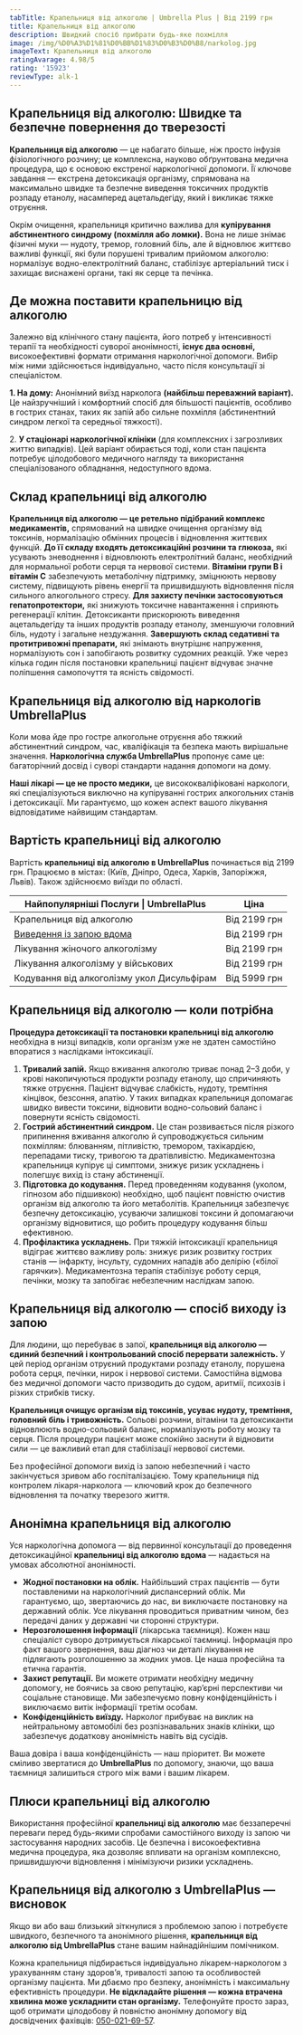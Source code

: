 ```yaml
---
tabTitle: Крапельниця від алкоголю | Umbrella Plus | Від 2199 грн
title: Крапельниця від алкоголю
description: Швидкий спосіб прибрати будь-яке похмілля
image: /img/%D0%A3%D1%81%D0%BB%D1%83%D0%B3%D0%B8/narkolog.jpg
imageText: Крапельниця від алкоголю
ratingAvarage: 4.98/5
rating: '15923'
reviewType: alk-1
---
```


## Крапельниця від алкоголю: Швидке та безпечне повернення до тверезості

**Крапельниця від алкоголю** — це набагато більше, ніж просто інфузія фізіологічного розчину; це комплексна, науково обґрунтована медична процедура, що є основою екстреної наркологічної допомоги. Її ключове завдання — екстрена детоксикація організму, спрямована на максимально швидке та безпечне виведення токсичних продуктів розпаду етанолу, насамперед ацетальдегіду, який і викликає тяжке отруєння.

Окрім очищення, крапельниця критично важлива для **купірування абстинентного синдрому (похмілля або ломки).** Вона не лише знімає фізичні муки — нудоту, тремор, головний біль, але й відновлює життєво важливі функції, які були порушені тривалим прийомом алкоголю: нормалізує водно-електролітний баланс, стабілізує артеріальний тиск і захищає виснажені органи, такі як серце та печінка.

## Де можна поставити крапельницю від алкоголю

Залежно від клінічного стану пацієнта, його потреб у інтенсивності терапії та необхідності суворої анонімності, **існує два основні,** високоефективні формати отримання наркологічної допомоги. Вибір між ними здійснюється індивідуально, часто після консультації зі спеціалістом.

**1. На дому:** Анонімний виїзд нарколога **(найбільш переважний варіант).** Це найзручніший і комфортний спосіб для більшості пацієнтів, особливо в гострих станах, таких як запій або сильне похмілля (абстинентний синдром легкої та середньої тяжкості).

2\. **У стаціонарі наркологічної клініки** (для комплексних і загрозливих життю випадків). Цей варіант обирається тоді, коли стан пацієнта потребує цілодобового медичного нагляду та використання спеціалізованого обладнання, недоступного вдома.

## Склад крапельниці від алкоголю

**Крапельниця від алкоголю — це ретельно підібраний комплекс медикаментів,** спрямований на швидке очищення організму від токсинів, нормалізацію обмінних процесів і відновлення життєвих функцій. **До її складу входять детоксикаційні розчини та глюкоза,** які усувають зневоднення і відновлюють електролітний баланс, необхідний для нормальної роботи серця та нервової системи. **Вітаміни групи B і вітамін C** забезпечують метаболічну підтримку, зміцнюють нервову систему, підвищують рівень енергії та пришвидшують відновлення після сильного алкогольного стресу. **Для захисту печінки застосовуються гепатопротектори,** які знижують токсичне навантаження і сприяють регенерації клітин. Детоксиканти прискорюють виведення ацетальдегіду та інших продуктів розпаду етанолу, зменшуючи головний біль, нудоту і загальне нездужання. **Завершують склад седативні та протитривожні препарати,** які знімають внутрішнє напруження, нормалізують сон і запобігають розвитку судомних реакцій. Уже через кілька годин після постановки крапельниці пацієнт відчуває значне поліпшення самопочуття та ясність свідомості.

## Крапельниця від алкоголю від наркологів UmbrellaPlus

Коли мова йде про гостре алкогольне отруєння або тяжкий абстинентний синдром, час, кваліфікація та безпека мають вирішальне значення. **Наркологічна служба UmbrellaPlus** пропонує саме це: багаторічний досвід і суворі стандарти надання допомоги на дому.

**Наші лікарі — це не просто медики,** це висококваліфіковані наркологи, які спеціалізуються виключно на купіруванні гострих алкогольних станів і детоксикації. Ми гарантуємо, що кожен аспект вашого лікування відповідатиме найвищим стандартам.

## Вартість крапельниці від алкоголю

Вартість **крапельниці від алкоголю в UmbrellaPlus** починається від 2199 грн. Працюємо в містах: (Київ, Дніпро, Одеса, Харків, Запоріжжя, Львів).
Також здійснюємо виїзди по області.

| Найпопулярніші Послуги \| UmbrellaPlus                              | Ціна         |
| ------------------------------------------------------------------- | ------------ |
| Крапельниця від алкоголю                                            | Від 2199 грн |
| [Виведення із запою вдома](Vivod-iz-zapoia-na-domy-UmbrellaPlus-ua) | Від 2199 грн |
| Лікування жіночого алкоголізму                                      | Від 2199 грн |
| Лікування алкоголізму у військових                                  | Від 2199 грн |
| Кодування від алкоголізму укол Дисульфірам                          | Від 5999 грн |

## Крапельниця від алкоголю — коли потрібна

**Процедура детоксикації та постановки крапельниці від алкоголю** необхідна в низці випадків, коли організм уже не здатен самостійно впоратися з наслідками інтоксикації.

1. **Тривалий запій.** Якщо вживання алкоголю триває понад 2–3 доби, у крові накопичуються продукти розпаду етанолу, що спричиняють тяжке отруєння. Пацієнт відчуває слабкість, нудоту, тремтіння кінцівок, безсоння, апатію. У таких випадках крапельниця допомагає швидко вивести токсини, відновити водно-сольовий баланс і повернути ясність свідомості.
2. **Гострий абстинентний синдром.** Це стан розвивається після різкого припинення вживання алкоголю й супроводжується сильним похміллям: блюванням, пітливістю, тремором, тахікардією, перепадами тиску, тривогою та дратівливістю. Медикаментозна крапельниця купірує ці симптоми, знижує ризик ускладнень і полегшує вихід із стану абстиненції.
3. **Підготовка до кодування.** Перед проведенням кодування (уколом, гіпнозом або підшивкою) необхідно, щоб пацієнт повністю очистив організм від алкоголю та його метаболітів. Крапельниця забезпечує безпечну детоксикацію, усуваючи залишкові токсини й допомагаючи організму відновитися, що робить процедуру кодування більш ефективною.
4. **Профілактика ускладнень.** При тяжкій інтоксикації крапельниця відіграє життєво важливу роль: знижує ризик розвитку гострих станів — інфаркту, інсульту, судомних нападів або делірію («білої гарячки»). Медикаментозна терапія стабілізує роботу серця, печінки, мозку та запобігає небезпечним наслідкам запою.

## Крапельниця від алкоголю — спосіб виходу із запою

Для людини, що перебуває в запої, **крапельниця від алкоголю — єдиний безпечний і контрольований спосіб перервати залежність.** У цей період організм отруєний продуктами розпаду етанолу, порушена робота серця, печінки, нирок і нервової системи. Самостійна відмова без медичної допомоги часто призводить до судом, аритмії, психозів і різких стрибків тиску.

**Крапельниця очищує організм від токсинів, усуває нудоту, тремтіння, головний біль і тривожність.** Сольові розчини, вітаміни та детоксиканти відновлюють водно-сольовий баланс, нормалізують роботу мозку та серця. Після процедури пацієнт може спокійно заснути й відновити сили — це важливий етап для стабілізації нервової системи.

Без професійної допомоги вихід із запою небезпечний і часто закінчується зривом або госпіталізацією. Тому крапельниця під контролем лікаря-нарколога — ключовий крок до безпечного відновлення та початку тверезого життя.

## Анонімна крапельниця від алкоголю

Уся наркологічна допомога — від первинної консультації до проведення детоксикаційної **крапельниці від алкоголю вдома** — надається на умовах абсолютної анонімності.

* **Жодної постановки на облік.** Найбільший страх пацієнтів — бути поставленими на наркологічний диспансерний облік. Ми гарантуємо, що, звертаючись до нас, ви виключаєте постановку на державний облік. Усе лікування проводиться приватним чином, без передачі даних у державні чи сторонні структури.
* **Нерозголошення інформації** (лікарська таємниця). Кожен наш спеціаліст суворо дотримується лікарської таємниці. Інформація про факт вашого звернення, ваш діагноз чи деталі лікування не підлягають розголошенню за жодних умов. Це наша професійна та етична гарантія.
* **Захист репутації.** Ви можете отримати необхідну медичну допомогу, не боячись за свою репутацію, кар’єрні перспективи чи соціальне становище. Ми забезпечуємо повну конфіденційність і виключаємо витік інформації третім особам.
* **Конфіденційність виїзду.** Нарколог прибуває на виклик на нейтральному автомобілі без розпізнавальних знаків клініки, що забезпечує додаткову анонімність навіть від сусідів.

Ваша довіра і ваша конфіденційність — наш пріоритет. Ви можете сміливо звертатися до **UmbrellaPlus** по допомогу, знаючи, що ваша таємниця залишиться строго між вами і вашим лікарем.

## Плюси крапельниці від алкоголю

Використання професійної **крапельниці від алкоголю** має беззаперечні переваги перед будь-якими спробами самостійного виходу із запою чи застосування народних засобів. Це безпечна і високоефективна медична процедура, яка дозволяє впливати на організм комплексно, пришвидшуючи відновлення і мінімізуючи ризики ускладнень.

## Крапельниця від алкоголю з UmbrellaPlus — висновок

Якщо ви або ваш близький зіткнулися з проблемою запою і потребуєте швидкого, безпечного та анонімного рішення, **крапельниця від алкоголю від UmbrellaPlus** стане вашим найнадійнішим помічником.

Кожна крапельниця підбирається індивідуально лікарем-наркологом з урахуванням стану здоров’я, тривалості запою та особливостей організму пацієнта. Ми дбаємо про безпеку, анонімність і максимальну ефективність процедури. **Не відкладайте рішення — кожна втрачена хвилина може ускладнити стан організму.** Телефонуйте просто зараз, щоб отримати цілодобову й повністю анонімну допомогу від досвідчених фахівців: [050-021-69-57](tel:0500216957).
